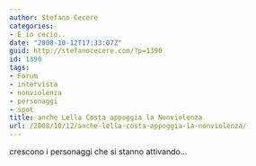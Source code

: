 ```yaml
---
author: Stefano Cecere
categories:
- E io cecio..
date: "2008-10-12T17:33:07Z"
guid: http://stefanocecere.com/?p=1390
id: 1390
tags:
- Forum
- intervista
- nonviolenza
- personaggi
- spot
title: anche Lella Costa appoggia la Nonviolenza
url: /2008/10/12/anche-lella-costa-appoggia-la-nonviolenza/
---
```


crescono i personaggi che si stanno attivando&#8230;